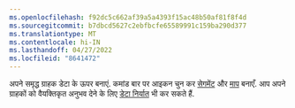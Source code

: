```yaml
---
ms.openlocfilehash: f92dc5c662af39a5a4393f15ac48b50af81f8f4d
ms.sourcegitcommit: b7dbcd5627c2ebfbcfe65589991c159ba290d377
ms.translationtype: MT
ms.contentlocale: hi-IN
ms.lasthandoff: 04/27/2022
ms.locfileid: "8641472"
---
```

अपने समृद्ध ग्राहक डेटा के ऊपर बनाएं. कमांड बार पर आइकन चुन कर [सेगमेंट](../segments.md) और [माप](../measures.md) बनाएँ. आप अपने ग्राहकों को वैयक्तिकृत अनुभव देने के लिए [डेटा निर्यात](../export-destinations.md) भी कर सकते हैं.
